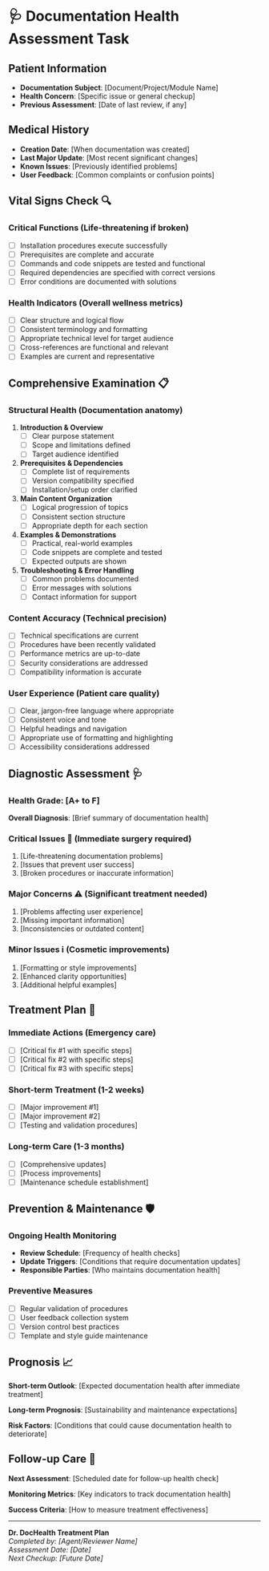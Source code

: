 # 🩺 Documentation Health Assessment Task

## **Patient Information**
- **Documentation Subject**: [Document/Project/Module Name]
- **Health Concern**: [Specific issue or general checkup]
- **Previous Assessment**: [Date of last review, if any]

## **Medical History**
- **Creation Date**: [When documentation was created]
- **Last Major Update**: [Most recent significant changes]  
- **Known Issues**: [Previously identified problems]
- **User Feedback**: [Common complaints or confusion points]

## **Vital Signs Check** 🔍

### **Critical Functions** (Life-threatening if broken)
- [ ] Installation procedures execute successfully
- [ ] Prerequisites are complete and accurate
- [ ] Commands and code snippets are tested and functional
- [ ] Required dependencies are specified with correct versions
- [ ] Error conditions are documented with solutions

### **Health Indicators** (Overall wellness metrics)
- [ ] Clear structure and logical flow
- [ ] Consistent terminology and formatting
- [ ] Appropriate technical level for target audience
- [ ] Cross-references are functional and relevant
- [ ] Examples are current and representative

## **Comprehensive Examination** 📋

### **Structural Health** (Documentation anatomy)
1. **Introduction & Overview**
   - [ ] Clear purpose statement
   - [ ] Scope and limitations defined
   - [ ] Target audience identified
   
2. **Prerequisites & Dependencies**
   - [ ] Complete list of requirements
   - [ ] Version compatibility specified
   - [ ] Installation/setup order clarified
   
3. **Main Content Organization**
   - [ ] Logical progression of topics
   - [ ] Consistent section structure
   - [ ] Appropriate depth for each section
   
4. **Examples & Demonstrations**
   - [ ] Practical, real-world examples
   - [ ] Code snippets are complete and tested
   - [ ] Expected outputs are shown
   
5. **Troubleshooting & Error Handling**
   - [ ] Common problems documented
   - [ ] Error messages with solutions
   - [ ] Contact information for support

### **Content Accuracy** (Technical precision)
- [ ] Technical specifications are current
- [ ] Procedures have been recently validated  
- [ ] Performance metrics are up-to-date
- [ ] Security considerations are addressed
- [ ] Compatibility information is accurate

### **User Experience** (Patient care quality)
- [ ] Clear, jargon-free language where appropriate
- [ ] Consistent voice and tone
- [ ] Helpful headings and navigation
- [ ] Appropriate use of formatting and highlighting
- [ ] Accessibility considerations addressed

## **Diagnostic Assessment** 🩺

### **Health Grade**: [A+ to F]
**Overall Diagnosis**: [Brief summary of documentation health]

### **Critical Issues** 🚨 (Immediate surgery required)
1. [Life-threatening documentation problems]
2. [Issues that prevent user success]
3. [Broken procedures or inaccurate information]

### **Major Concerns** ⚠️ (Significant treatment needed)
1. [Problems affecting user experience]
2. [Missing important information]  
3. [Inconsistencies or outdated content]

### **Minor Issues** ℹ️ (Cosmetic improvements)
1. [Formatting or style improvements]
2. [Enhanced clarity opportunities]
3. [Additional helpful examples]

## **Treatment Plan** 💊

### **Immediate Actions** (Emergency care)
- [ ] [Critical fix #1 with specific steps]
- [ ] [Critical fix #2 with specific steps]
- [ ] [Critical fix #3 with specific steps]

### **Short-term Treatment** (1-2 weeks)
- [ ] [Major improvement #1]
- [ ] [Major improvement #2]
- [ ] [Testing and validation procedures]

### **Long-term Care** (1-3 months)
- [ ] [Comprehensive updates]
- [ ] [Process improvements]
- [ ] [Maintenance schedule establishment]

## **Prevention & Maintenance** 🛡️

### **Ongoing Health Monitoring**
- **Review Schedule**: [Frequency of health checks]
- **Update Triggers**: [Conditions that require documentation updates]
- **Responsible Parties**: [Who maintains documentation health]

### **Preventive Measures**
- [ ] Regular validation of procedures
- [ ] User feedback collection system
- [ ] Version control best practices
- [ ] Template and style guide maintenance

## **Prognosis** 📈

**Short-term Outlook**: [Expected documentation health after immediate treatment]

**Long-term Prognosis**: [Sustainability and maintenance expectations]

**Risk Factors**: [Conditions that could cause documentation health to deteriorate]

## **Follow-up Care** 🔄

**Next Assessment**: [Scheduled date for follow-up health check]

**Monitoring Metrics**: [Key indicators to track documentation health]

**Success Criteria**: [How to measure treatment effectiveness]

---

**Dr. DocHealth Treatment Plan**  
*Completed by: [Agent/Reviewer Name]*  
*Assessment Date: [Date]*  
*Next Checkup: [Future Date]*